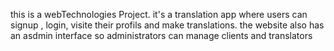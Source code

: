 this is a webTechnologies Project.
it's a translation app where users can signup , login, visite their profils and make translations.
the website also has an asdmin interface so administrators can manage clients and translators
